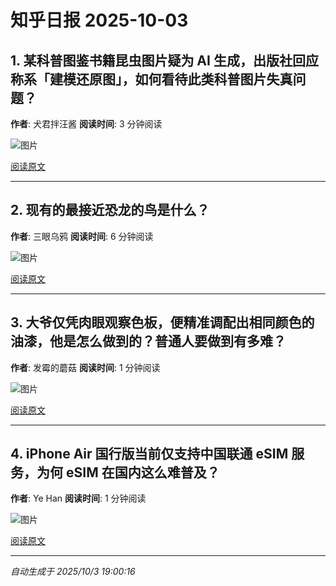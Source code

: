 # 知乎日报 2025-10-03

## 1. 某科普图鉴书籍昆虫图片疑为 AI 生成，出版社回应称系「建模还原图」，如何看待此类科普图片失真问题？
**作者**: 犬君拌汪酱
**阅读时间**: 3 分钟阅读

![图片](https://picx.zhimg.com/v2-77cb58f6c02bc907725e3419316a9808.jpg?source=8673f162)

[阅读原文](https://daily.zhihu.com/story/9784370)

---

## 2. 现有的最接近恐龙的鸟是什么？
**作者**: 三眼乌鸦
**阅读时间**: 6 分钟阅读

![图片](https://picx.zhimg.com/v2-0a2915fc3062e488921d06520d7ce608.jpg?source=8673f162)

[阅读原文](https://daily.zhihu.com/story/9784375)

---

## 3. 大爷仅凭肉眼观察色板，便精准调配出相同颜色的油漆，他是怎么做到的？普通人要做到有多难？
**作者**: 发霉的蘑菇
**阅读时间**: 1 分钟阅读

![图片](https://pica.zhimg.com/v2-1b25b0310a697f399aa3b0e9b0af357b.jpg?source=8673f162)

[阅读原文](https://daily.zhihu.com/story/9784379)

---

## 4. iPhone Air 国行版当前仅支持中国联通 eSIM 服务，为何 eSIM 在国内这么难普及？
**作者**: Ye Han
**阅读时间**: 1 分钟阅读

![图片](https://pic1.zhimg.com/v2-2743d4872ca9abe4e44eab0b49ecb89d.jpg?source=8673f162)

[阅读原文](https://daily.zhihu.com/story/9784381)

---

*自动生成于 2025/10/3 19:00:16*